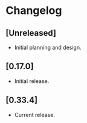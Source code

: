 # Changelog

## [Unreleased]

- Initial planning and design.

## [0.17.0]

- Initial release.

## [0.33.4]

- Current release.


